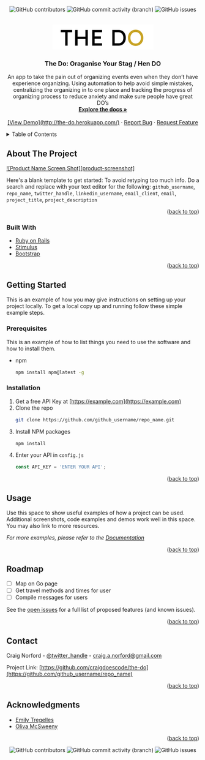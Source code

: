 <div id="top"></div>
<!--
*** Thanks for checking out the Best-README-Template. If you have a suggestion
*** that would make this better, please fork the repo and create a pull request
*** or simply open an issue with the tag "enhancement".
*** Don't forget to give the project a star!
*** Thanks again! Now go create something AMAZING! :D
-->



<!-- PROJECT SHIELDS -->
<!--
*** I'm using markdown "reference style" links for readability.
*** Reference links are enclosed in brackets [ ] instead of parentheses ( ).
*** See the bottom of this document for the declaration of the reference variables
*** for contributors-url, forks-url, etc. This is an optional, concise syntax you may use.
*** https://www.markdownguide.org/basic-syntax/#reference-style-links
-->
<div align="center">
  
  ![GitHub contributors](https://img.shields.io/github/contributors/craigdoescode/the-do?style=for-the-badge)
  ![GitHub commit activity (branch)](https://img.shields.io/github/commit-activity/m/craigdoescode/the-do/main?style=for-the-badge)
  ![GitHub issues](https://img.shields.io/github/issues/craigdoescode/the-do?style=for-the-badge)
  
</div>



<!-- PROJECT LOGO -->
<br />
<div align="center">
  <a href="https://github.com/craigdoescode/the-do">
    <img src="app/assets/images/logo.png" alt="Logo">
  </a>

<h3 align="center">The Do: Oraganise Your Stag / Hen DO</h3>

  <p align="center">
    An app to take the pain out of organizing events even when they don’t have experience organizing. Using automation to help avoid simple mistakes, centralizing the organizing in to one place and tracking the progress of organizing process to reduce anxiety and make sure people have great DO’s
    <br />
    <a href="https://github.com/craigdoescode/the-do"><strong>Explore the docs »</strong></a>
    <br />
    <br />
    <a href="https://github.com/craigdoescode/the-do">[View Demo](http://the-do.herokuapp.com/)</a>
    ·
    <a href="https://github.com/craigdoescode/the-do/issues">Report Bug</a>
    ·
    <a href="https://github.com/craigdoescode/the-do/issues">Request Feature</a>
  </p>
</div>



<!-- TABLE OF CONTENTS -->
<details>
  <summary>Table of Contents</summary>
  <ol>
    <li>
      <a href="#about-the-project">About The Project</a>
      <ul>
        <li><a href="#built-with">Built With</a></li>
      </ul>
    </li>
    <li>
      <a href="#getting-started">Getting Started</a>
      <ul>
        <li><a href="#prerequisites">Prerequisites</a></li>
        <li><a href="#installation">Installation</a></li>
      </ul>
    </li>
    <li><a href="#usage">Usage</a></li>
    <li><a href="#roadmap">Roadmap</a></li>
    <li><a href="#contributing">Contributing</a></li>
    <li><a href="#license">License</a></li>
    <li><a href="#contact">Contact</a></li>
    <li><a href="#acknowledgments">Acknowledgments</a></li>
  </ol>
</details>



<!-- ABOUT THE PROJECT -->
## About The Project

[![Product Name Screen Shot][product-screenshot]](https://example.com)

Here's a blank template to get started: To avoid retyping too much info. Do a search and replace with your text editor for the following: `github_username`, `repo_name`, `twitter_handle`, `linkedin_username`, `email_client`, `email`, `project_title`, `project_description`

<p align="right">(<a href="#top">back to top</a>)</p>



### Built With

* [Ruby on Rails](https://rubyonrails.org/)
* [Stimulus](https://stimulus.hotwired.dev/)
* [Bootstrap](https://getbootstrap.com)

<p align="right">(<a href="#top">back to top</a>)</p>



<!-- GETTING STARTED -->
## Getting Started

This is an example of how you may give instructions on setting up your project locally.
To get a local copy up and running follow these simple example steps.

### Prerequisites

This is an example of how to list things you need to use the software and how to install them.
* npm
  ```sh
  npm install npm@latest -g
  ```

### Installation

1. Get a free API Key at [https://example.com](https://example.com)
2. Clone the repo
   ```sh
   git clone https://github.com/github_username/repo_name.git
   ```
3. Install NPM packages
   ```sh
   npm install
   ```
4. Enter your API in `config.js`
   ```js
   const API_KEY = 'ENTER YOUR API';
   ```

<p align="right">(<a href="#top">back to top</a>)</p>



<!-- USAGE EXAMPLES -->
## Usage

Use this space to show useful examples of how a project can be used. Additional screenshots, code examples and demos work well in this space. You may also link to more resources.

_For more examples, please refer to the [Documentation](https://example.com)_

<p align="right">(<a href="#top">back to top</a>)</p>



<!-- ROADMAP -->
## Roadmap

- [ ] Map on Go page
- [ ] Get travel methods and times for user
- [ ] Compile messages for users

See the [open issues](https://github.com/github_username/repo_name/issues) for a full list of proposed features (and known issues).

<p align="right">(<a href="#top">back to top</a>)</p>



<!-- CONTACT -->
## Contact

Craig Norford - [@twitter_handle](https://twitter.com/craignorford) - craig.a.norford@gmail.com

Project Link: [https://github.com/craigdoescode/the-do](https://github.com/github_username/repo_name)

<p align="right">(<a href="#top">back to top</a>)</p>



<!-- ACKNOWLEDGMENTS -->
## Acknowledgments

* [Emily Tregelles](https://github.com/emtreg/emtreg.github.io)
* [Oliva McSweeny](https://github.com/mcsweeno1986)

<p align="right">(<a href="#top">back to top</a>)</p>


<div align="center">
  
  ![GitHub contributors](https://img.shields.io/github/contributors/craigdoescode/the-do?style=for-the-badge)
  ![GitHub commit activity (branch)](https://img.shields.io/github/commit-activity/m/craigdoescode/the-do/main?style=for-the-badge)
  ![GitHub issues](https://img.shields.io/github/issues/craigdoescode/the-do?style=for-the-badge)
  
</div>
